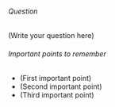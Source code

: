 ###### Question ######
(Write your question here)

###### Important points to remember ######
- (First important point)
- (Second important point)
- (Third important point)

